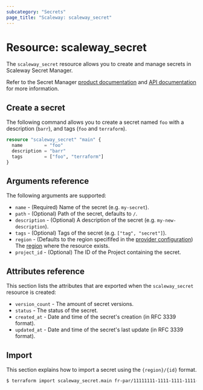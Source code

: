 ```yaml
---
subcategory: "Secrets"
page_title: "Scaleway: scaleway_secret"
---
```


# Resource: scaleway_secret

The `scaleway_secret` resource allows you to create and manage secrets in Scaleway Secret Manager.

Refer to the Secret Manager [product documentation](https://www.scaleway.com/en/docs/identity-and-access-management/secret-manager/) and [API documentation](https://www.scaleway.com/en/developers/api/secret-manager/) for more information.

## Create a secret

The following command allows you to create a secret named `foo` with a description (`barr`), and tags (`foo` and `terraform`).

```terraform
resource "scaleway_secret" "main" {
  name        = "foo"
  description = "barr"
  tags        = ["foo", "terraform"]
}
```

## Arguments reference

The following arguments are supported:

- `name` - (Required) Name of the secret (e.g. `my-secret`).
- `path` - (Optional) Path of the secret, defaults to `/`.
- `description` - (Optional) A description of the secret (e.g. `my-new-description`).
- `tags` - (Optional) Tags of the secret (e.g. `["tag", "secret"]`).
- `region` - (Defaults to the region specififed in the [provider configuration](../index.md#region)) The [region](../guides/regions_and_zones.md#regions) where the resource exists.
- `project_id` - (Optional) The ID of the Project containing the secret.

## Attributes reference

This section lists the attributes that are exported when the `scaleway_secret` resource is created:

- `version_count` - The amount of secret versions.
- `status` - The status of the secret.
- `created_at` - Date and time of the secret's creation (in RFC 3339 format).
- `updated_at` - Date and time of the secret's last update (in RFC 3339 format).

## Import

This section explains how to import a secret using the `{region}/{id}` format.

```bash
$ terraform import scaleway_secret.main fr-par/11111111-1111-1111-1111-111111111111
```
